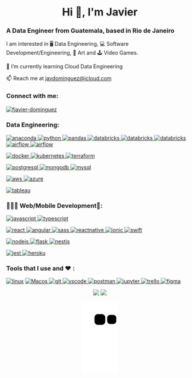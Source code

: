 <h1 align="center">Hi 👋, I'm Javier</h1>
<h3 align="left">A Data Engineer from Guatemala, based in Rio de Janeiro</h3>
<p align="left">I am interested in 🖥 Data Engineering, 💻 Software Development/Engineering, 🎨 Art and 🕹 Video Games.</p>
<p align="left">🌱  I’m currently learning Cloud Data Engineering</p>
<p align="left">📫  Reach me at <a href="mailto:javdominguez_@outlook.com">javdominguez@icloud.com</a></p>

<h3 align="left">Connect with me:</h3>
<p align="left">
<a href="https://linkedin.com/in/fjavier-dominguez" target="blank"><img align="center" src="https://img.shields.io/badge/LinkedIn-0077B5?style=for-the-badge&logo=linkedin&logoColor=white" alt="fjavier-dominguez" height="28" /></a>
</p>

<h3 align="left">Data Engineering:</h3>
<p align="left"> 
<a href="https://www.anaconda.com" target="_blank" rel="noreferrer"> <img src="https://img.shields.io/badge/Anaconda-%2344A833.svg?style=for-the-badge&logo=anaconda&logoColor=white" alt="anaconda" height="28"/> </a>
<a href="https://www.python.org" target="_blank"> <img src="https://img.shields.io/badge/python-3670A0?style=for-the-badge&logo=python&logoColor=ffdd54" alt="python" height="28"/> </a> 
<a href="https://pandas.pydata.org" target="_blank" rel="noreferrer"> <img src="https://img.shields.io/badge/pandas-%23150458.svg?style=for-the-badge&logo=pandas&logoColor=white" alt="pandas" height="28"/> </a>
<a href="https://numpy.org" target="_blank" rel="noreferrer"> <img src="https://img.shields.io/badge/numpy-%23013243.svg?style=for-the-badge&logo=numpy&logoColor=white" alt="databricks" height="28"/> </a>
<a href="https://plotly.com" target="_blank" rel="noreferrer"> <img src="https://img.shields.io/badge/Plotly-%233F4F75.svg?style=for-the-badge&logo=plotly&logoColor=white" alt="databricks" height="28"/> </a>
<a href="https://scikit-learn.org/stable/" target="_blank" rel="noreferrer"> <img src="https://img.shields.io/badge/scikit--learn-%23F7931E.svg?style=for-the-badge&logo=scikit-learn&logoColor=white" alt="databricks" height="28"/> </a>
<a href="https://airflow.apache.org" target="_blank" rel="noreferrer"> <img src="https://img.shields.io/badge/Apache%20Airflow-017CEE?style=for-the-badge&logo=Apache%20Airflow&logoColor=white" alt="airflow" height="28"/> </a>
<a href="https://www.databricks.com" target="_blank" rel="noreferrer"> <img src="https://img.shields.io/badge/Databricks-FF3621?style=for-the-badge&logo=Databricks&logoColor=white" alt="airflow" height="28"/> </a>
</p>
<p align="left"> 
<a href="https://www.docker.com/" target="_blank"> <img src="https://img.shields.io/badge/docker-%230db7ed.svg?style=for-the-badge&logo=docker&logoColor=white" alt="docker" height="28"/> </a>
<a href="https://kubernetes.io" target="_blank"> <img src="https://img.shields.io/badge/kubernetes-%23326ce5.svg?style=for-the-badge&logo=kubernetes&logoColor=white" alt="kubernetes" height="28"/> </a>
<a href="https://www.terraform.io" target="_blank"> <img src="https://img.shields.io/badge/terraform-%235835CC.svg?style=for-the-badge&logo=terraform&logoColor=white" alt="terraform" height="28"/> </a>
</p>
<p align="left"> 
<a href="https://www.postgresql.org" target="_blank"> <img src="https://img.shields.io/badge/PostgreSQL-316192?style=for-the-badge&logo=postgresql&logoColor=white" alt="postgresql" height="28"/> </a>  
<a href="https://www.mongodb.com/" target="_blank"> <img src="https://img.shields.io/badge/MongoDB-4EA94B?style=for-the-badge&logo=mongodb&logoColor=white" alt="mongodb" height="28"/> </a> 
<a href="https://www.mysql.com/" target="_blank" rel="noreferrer"> <img src="https://img.shields.io/badge/MySQL-00000F?style=for-the-badge&logo=mysql&logoColor=white" alt="mysql" height="28"/> </a> 
</p>
<p align="left"> 
<a href="https://aws.amazon.com" target="_blank" rel="noreferrer"> <img src="https://img.shields.io/badge/Amazon_AWS-FF9900?style=for-the-badge&logo=amazonaws&logoColor=white" alt="aws" height="28"/> </a> 
<a href="https://azure.microsoft.com/en-in/" target="_blank" rel="noreferrer"> <img src="https://img.shields.io/badge/Microsoft_Azure-0089D6?style=for-the-badge&logo=microsoft-azure&logoColor=white" alt="azure" height="28"/> </a> 
</p>
<p align="left">
<a href="https://www.tableau.com" target="_blank" rel="noreferrer"> <img src="https://img.shields.io/badge/Tableau-E97627?style=for-the-badge&logo=Tableau&logoColor=white" alt="tableau" height="28"/> </a>
</p>

<h3 align="left">🧑🏻‍💻 Web/Mobile Development📱:</h3>
<p align="left">  
<a href="https://developer.mozilla.org/en-US/docs/Web/JavaScript" target="_blank"> <img src="https://img.shields.io/badge/JavaScript-F7DF1E?style=for-the-badge&logo=javascript&logoColor=black" alt="javascript"  height="28"/> </a> 
<a href="https://www.typescriptlang.org/" target="_blank"> <img src="https://img.shields.io/badge/TypeScript-007ACC?style=for-the-badge&logo=typescript&logoColor=white" alt="typescript" height="28"/> </a> 
</p>
<p align="left"> 
<a href="https://reactjs.org/" target="_blank"> <img src="https://img.shields.io/badge/React-20232A?style=for-the-badge&logo=react&logoColor=61DAFB" alt="react"  height="28"/> </a> 
<a href="https://angular.io" target="_blank"> <img src="https://img.shields.io/badge/Angular-DD0031?style=for-the-badge&logo=angular&logoColor=white" alt="angular"  height="28"/> </a> 
<a href="https://sass-lang.com" target="_blank"> <img src="https://img.shields.io/badge/Sass-CC6699?style=for-the-badge&logo=sass&logoColor=white" alt="sass" height="28"/> </a>
<a href="https://reactnative.dev/" target="_blank"> <img src="https://img.shields.io/badge/React_Native-20232A?style=for-the-badge&logo=react&logoColor=61DAFB" alt="reactnative"  height="28"/> </a> 
<a href="https://ionicframework.com" target="_blank" rel="noreferrer"> <img src="https://img.shields.io/badge/Ionic-3880FF?style=for-the-badge&logo=ionic&logoColor=white" alt="ionic" height="28"/> </a>  
<a href="https://www.apple.com/swift/" target="_blank" rel="noreferrer"> <img src="https://img.shields.io/badge/Swift-FA7343?style=for-the-badge&logo=swift&logoColor=white" alt="swift" height="28"/> </a> 
</p>
<p align="left">  
<a href="https://nodejs.org" target="_blank"> <img src="https://img.shields.io/badge/Node.js-43853D?style=for-the-badge&logo=node.js&logoColor=white" alt="nodejs" height="28"/> </a>  
<a href="https://flask.palletsprojects.com/" target="_blank" rel="noreferrer"> <img src="https://img.shields.io/badge/Flask-000000?style=for-the-badge&logo=flask&logoColor=white" alt="flask" height="28"/> </a> 
<a href="https://nestjs.com" target="_blank" rel="noreferrer"> <img src="https://img.shields.io/badge/nestjs-%23E0234E.svg?style=for-the-badge&logo=nestjs&logoColor=white" alt="nestjs" height="28"/> </a> 
</p>
<p align="left">
<a href="https://jestjs.io" target="_blank"> <img src="https://img.shields.io/badge/Jest-323330?style=for-the-badge&logo=Jest&logoColor=white" alt="jest" height="28"/> </a>
<a href="https://heroku.com" target="_blank"> <img src="https://img.shields.io/badge/Heroku-430098?style=for-the-badge&logo=heroku&logoColor=white" alt="heroku" height="28"/> </a>
</p>

<h3 align="left">Tools that I use and ❤️ :</h3>
<p align="left"> 
<a href="https://www.linux.org/" target="_blank" rel="noreferrer"> <img src="https://img.shields.io/badge/Linux-FCC624?style=for-the-badge&logo=linux&logoColor=black" alt="linux" height="28" /></a> 
<a href="https://www.apple.com/macos/monterey/" target="_blank" rel="noreferrer"> <img src="https://img.shields.io/badge/mac%20os-000000?style=for-the-badge&logo=apple&logoColor=white" alt="Macos" height="28" /> </a> 
<a href="https://git-scm.com/" target="_blank"> <img src="https://img.shields.io/badge/GIT-E44C30?style=for-the-badge&logo=git&logoColor=white" alt="git" height="28"/> </a>   
<a href="https://code.visualstudio.com/" target="_blank"> <img src="https://img.shields.io/badge/Visual_Studio_Code-0078D4?style=for-the-badge&logo=visual%20studio%20code&logoColor=white" alt="vscode" height="28"/> </a>
<a href="https://www.postman.com" target="_blank"> <img src="https://img.shields.io/badge/Postman-FF6C37?style=for-the-badge&logo=postman&logoColor=white" alt="postman" height="28"/> </a> 
<a href="https://jupyter.org" target="_blank"> <img src="https://img.shields.io/badge/jupyter-%23FA0F00.svg?style=for-the-badge&logo=jupyter&logoColor=white" alt="jupyter" height="28"/> </a>
<a href="https://www.trello.com" target="_blank"> <img src="https://img.shields.io/badge/Trello-%23026AA7.svg?style=for-the-badge&logo=Trello&logoColor=white" alt="trello" height="28"/> </a>
<a href="https://www.figma.com/" target="_blank"> <img src="https://img.shields.io/badge/Figma-F24E1E?style=for-the-badge&logo=figma&logoColor=white" alt="figma" height="28"/> </a>
</p>

<p align="center">
<img height="160em" src="https://github-readme-stats.vercel.app/api?username=javi-domi&theme=onedark"/>
<img height="160em" src="https://github-readme-stats.vercel.app/api/top-langs/?username=javi-domi&layout=compact&langs_count=7&theme=onedark"/>
</p>
<p align="center">
<img src="https://github.com/javi-domi/javi-domi/blob/output/github-contribution-grid-snake.svg"/>
</p>

